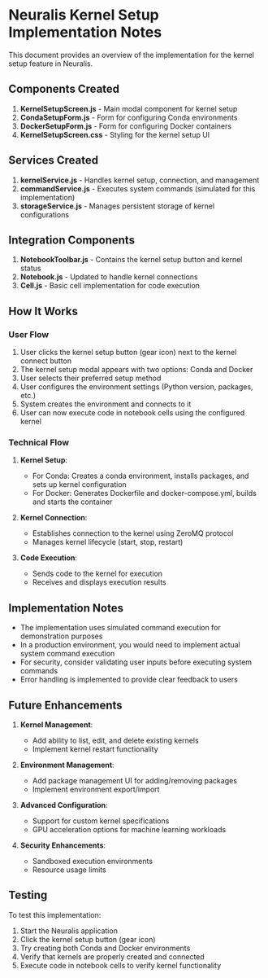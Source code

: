 # Neuralis Kernel Setup Implementation Notes

This document provides an overview of the implementation for the kernel setup feature in Neuralis.

## Components Created

1. **KernelSetupScreen.js** - Main modal component for kernel setup
2. **CondaSetupForm.js** - Form for configuring Conda environments
3. **DockerSetupForm.js** - Form for configuring Docker containers
4. **KernelSetupScreen.css** - Styling for the kernel setup UI

## Services Created

1. **kernelService.js** - Handles kernel setup, connection, and management
2. **commandService.js** - Executes system commands (simulated for this implementation)
3. **storageService.js** - Manages persistent storage of kernel configurations

## Integration Components

1. **NotebookToolbar.js** - Contains the kernel setup button and kernel status
2. **Notebook.js** - Updated to handle kernel connections
3. **Cell.js** - Basic cell implementation for code execution

## How It Works

### User Flow

1. User clicks the kernel setup button (gear icon) next to the kernel connect button
2. The kernel setup modal appears with two options: Conda and Docker
3. User selects their preferred setup method
4. User configures the environment settings (Python version, packages, etc.)
5. System creates the environment and connects to it
6. User can now execute code in notebook cells using the configured kernel

### Technical Flow

1. **Kernel Setup**:
   - For Conda: Creates a conda environment, installs packages, and sets up kernel configuration
   - For Docker: Generates Dockerfile and docker-compose.yml, builds and starts the container

2. **Kernel Connection**:
   - Establishes connection to the kernel using ZeroMQ protocol
   - Manages kernel lifecycle (start, stop, restart)

3. **Code Execution**:
   - Sends code to the kernel for execution
   - Receives and displays execution results

## Implementation Notes

- The implementation uses simulated command execution for demonstration purposes
- In a production environment, you would need to implement actual system command execution
- For security, consider validating user inputs before executing system commands
- Error handling is implemented to provide clear feedback to users

## Future Enhancements

1. **Kernel Management**:
   - Add ability to list, edit, and delete existing kernels
   - Implement kernel restart functionality

2. **Environment Management**:
   - Add package management UI for adding/removing packages
   - Implement environment export/import

3. **Advanced Configuration**:
   - Support for custom kernel specifications
   - GPU acceleration options for machine learning workloads

4. **Security Enhancements**:
   - Sandboxed execution environments
   - Resource usage limits

## Testing

To test this implementation:

1. Start the Neuralis application
2. Click the kernel setup button (gear icon)
3. Try creating both Conda and Docker environments
4. Verify that kernels are properly created and connected
5. Execute code in notebook cells to verify kernel functionality
